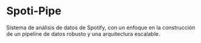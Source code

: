 # Spoti-Pipe
Sistema de análisis de datos de Spotify, con un enfoque en la construcción de un pipeline de datos robusto y una arquitectura escalable. 
